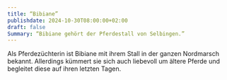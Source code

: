 ```yaml
---
title: “Bibiane”
publishdate: 2024-10-30T08:00:00+02:00
draft: false
Summary: “Bibiane gehört der Pferdestall von Selbingen.”
---
```

Als Pferdezüchterin ist Bibiane mit ihrem Stall in der ganzen Nordmarsch bekannt. Allerdings kümmert sie sich auch liebevoll um ältere Pferde und begleitet diese auf ihren letzten Tagen.
